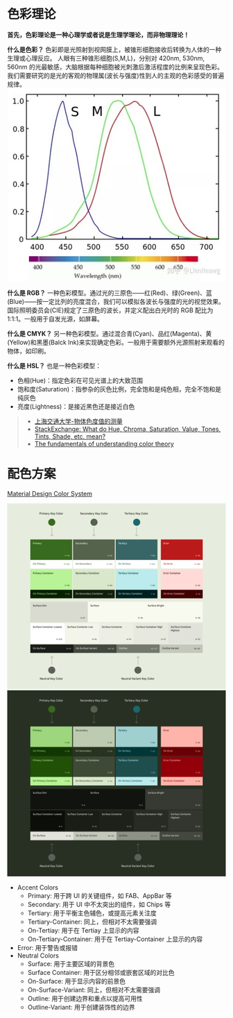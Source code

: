 # 色彩理论

**首先，色彩理论是一种心理学或者说是生理学理论，而非物理理论！**

**什么是色彩？**
色彩即是光照射到视网膜上，被锥形细胞接收后转换为人体的一种生理或心理反应。
人眼有三种锥形细胞(S,M,L)，分别对 420nm, 530nm, 560nm 的光最敏感，大脑根据每种细胞被光刺激后激活程度的比例来呈现色彩。
我们需要研究的是光的客观的物理属(波长与强度)性到人的主观的色彩感受的普遍规律。
![SML](images/sml.jpg)

**什么是 RGB？**
一种色彩模型。通过光的三原色——红(Red)、绿(Green)、蓝(Blue)——按一定比列的亮度混合，我们可以模拟各波长与强度的光的视觉效果。国际照明委员会(CIE)规定了三原色的波长，并定义配出白光时的 RGB 配比为 1:1:1。一般用于自发光源，如屏幕。

**什么是 CMYK？**
另一种色彩模型。通过混合青(Cyan)、品红(Magenta)、黄(Yellow)和黑墨(Balck Ink)来实现确定色彩。一般用于需要额外光源照射来观看的物体，如印刷。

**什么是 HSL？**
也是一种色彩模型：

- 色相(Hue)：指定色彩在可见光谱上的大致范围
- 饱和度(Saturation)：指参杂的灰色比例，完全饱和是纯色相，完全不饱和是纯灰色
- 亮度(Lightness)：是接近黑色还是接近白色

> - [上海交通大学-物体色度值的测量](https://pec.sjtu.edu.cn/ols/DocumentLib/recent/072011506/072011506_slides.pdf)
> - [StackExchange: What do Hue, Chroma, Saturation, Value, Tones, Tints, Shade, etc. mean?](https://photo.stackexchange.com/questions/14820/what-do-hue-chroma-saturation-value-tones-tints-shade-etc-mean/98909#98909)
> - [The fundamentals of understanding color theory](https://99designs.hk/blog/tips/the-7-step-guide-to-understanding-color-theory/)

# 配色方案

[Material Design Color System](https://m3.material.io/styles/color/overview)

![color roles](images/mdcs.png)
![dark color roles](images/mdcsd.png)

- Accent Colors
  - Primary: 用于跨 UI 的关键组件，如 FAB、AppBar 等
  - Secondary: 用于 UI 中不太突出的组件，如 Chips 等
  - Tertiary: 用于平衡主色辅色，或提高元素关注度
  - Tertiary-Container: 同上，但相对不太需要强调
  - On-Tertiay: 用于在 Tertiay 上显示的内容
  - On-Tertiary-Container: 用于在 Tertiay-Container 上显示的内容
- Error: 用于警告或报错
- Neutral Colors
  - Surface: 用于主要区域的背景色
  - Surface Container: 用于区分相邻或嵌套区域的对比色
  - On-Surface: 用于显示内容的前景色
  - On-Surface-Variant: 同上，但相对不太需要强调
  - Outline: 用于创建边界和重点以提高可用性
  - Outline-Variant: 用于创建装饰性的边界
